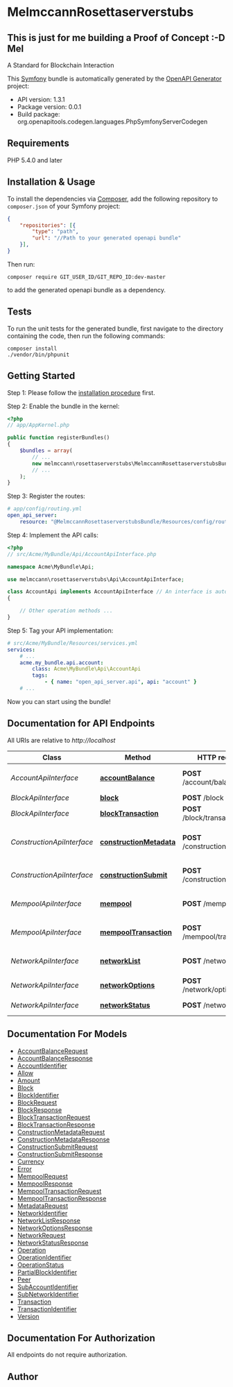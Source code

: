 # MelmccannRosettaserverstubs

## This is just for me building a Proof of Concept :-D Mel

A Standard for Blockchain Interaction

This [Symfony](https://symfony.com/) bundle is automatically generated by the [OpenAPI Generator](https://openapi-generator.tech) project:

- API version: 1.3.1
- Package version: 0.0.1
- Build package: org.openapitools.codegen.languages.PhpSymfonyServerCodegen

## Requirements

PHP 5.4.0 and later

## Installation & Usage

To install the dependencies via [Composer](http://getcomposer.org/), add the following repository to `composer.json` of your Symfony project:

```json
{
    "repositories": [{
        "type": "path",
        "url": "//Path to your generated openapi bundle"
    }],
}
```

Then run:

```
composer require GIT_USER_ID/GIT_REPO_ID:dev-master
```

to add the generated openapi bundle as a dependency.

## Tests

To run the unit tests for the generated bundle, first navigate to the directory containing the code, then run the following commands:

```
composer install
./vendor/bin/phpunit
```


## Getting Started

Step 1: Please follow the [installation procedure](#installation--usage) first.

Step 2: Enable the bundle in the kernel:

```php
<?php
// app/AppKernel.php

public function registerBundles()
{
    $bundles = array(
        // ...
        new melmccann\rosettaserverstubs\MelmccannRosettaserverstubsBundle(),
        // ...
    );
}
```

Step 3: Register the routes:

```yaml
# app/config/routing.yml
open_api_server:
    resource: "@MelmccannRosettaserverstubsBundle/Resources/config/routing.yml"
```

Step 4: Implement the API calls:

```php
<?php
// src/Acme/MyBundle/Api/AccountApiInterface.php

namespace Acme\MyBundle\Api;

use melmccann\rosettaserverstubs\Api\AccountApiInterface;

class AccountApi implements AccountApiInterface // An interface is autogenerated
{

    // Other operation methods ...
}
```

Step 5: Tag your API implementation:

```yaml
# src/Acme/MyBundle/Resources/services.yml
services:
    # ...
    acme.my_bundle.api.account:
        class: Acme\MyBundle\Api\AccountApi
        tags:
            - { name: "open_api_server.api", api: "account" }
    # ...
```

Now you can start using the bundle!


## Documentation for API Endpoints

All URIs are relative to *http://localhost*

Class | Method | HTTP request | Description
------------ | ------------- | ------------- | -------------
*AccountApiInterface* | [**accountBalance**](Resources/docs/Api/AccountApiInterface.md#accountbalance) | **POST** /account/balance | Get an Account Balance
*BlockApiInterface* | [**block**](Resources/docs/Api/BlockApiInterface.md#block) | **POST** /block | Get a Block
*BlockApiInterface* | [**blockTransaction**](Resources/docs/Api/BlockApiInterface.md#blocktransaction) | **POST** /block/transaction | Get a Block Transaction
*ConstructionApiInterface* | [**constructionMetadata**](Resources/docs/Api/ConstructionApiInterface.md#constructionmetadata) | **POST** /construction/metadata | Get Transaction Construction Metadata
*ConstructionApiInterface* | [**constructionSubmit**](Resources/docs/Api/ConstructionApiInterface.md#constructionsubmit) | **POST** /construction/submit | Submit a Signed Transaction
*MempoolApiInterface* | [**mempool**](Resources/docs/Api/MempoolApiInterface.md#mempool) | **POST** /mempool | Get All Mempool Transactions
*MempoolApiInterface* | [**mempoolTransaction**](Resources/docs/Api/MempoolApiInterface.md#mempooltransaction) | **POST** /mempool/transaction | Get a Mempool Transaction
*NetworkApiInterface* | [**networkList**](Resources/docs/Api/NetworkApiInterface.md#networklist) | **POST** /network/list | Get List of Available Networks
*NetworkApiInterface* | [**networkOptions**](Resources/docs/Api/NetworkApiInterface.md#networkoptions) | **POST** /network/options | Get Network Options
*NetworkApiInterface* | [**networkStatus**](Resources/docs/Api/NetworkApiInterface.md#networkstatus) | **POST** /network/status | Get Network Status


## Documentation For Models

 - [AccountBalanceRequest](Resources/docs/Model/AccountBalanceRequest.md)
 - [AccountBalanceResponse](Resources/docs/Model/AccountBalanceResponse.md)
 - [AccountIdentifier](Resources/docs/Model/AccountIdentifier.md)
 - [Allow](Resources/docs/Model/Allow.md)
 - [Amount](Resources/docs/Model/Amount.md)
 - [Block](Resources/docs/Model/Block.md)
 - [BlockIdentifier](Resources/docs/Model/BlockIdentifier.md)
 - [BlockRequest](Resources/docs/Model/BlockRequest.md)
 - [BlockResponse](Resources/docs/Model/BlockResponse.md)
 - [BlockTransactionRequest](Resources/docs/Model/BlockTransactionRequest.md)
 - [BlockTransactionResponse](Resources/docs/Model/BlockTransactionResponse.md)
 - [ConstructionMetadataRequest](Resources/docs/Model/ConstructionMetadataRequest.md)
 - [ConstructionMetadataResponse](Resources/docs/Model/ConstructionMetadataResponse.md)
 - [ConstructionSubmitRequest](Resources/docs/Model/ConstructionSubmitRequest.md)
 - [ConstructionSubmitResponse](Resources/docs/Model/ConstructionSubmitResponse.md)
 - [Currency](Resources/docs/Model/Currency.md)
 - [Error](Resources/docs/Model/Error.md)
 - [MempoolRequest](Resources/docs/Model/MempoolRequest.md)
 - [MempoolResponse](Resources/docs/Model/MempoolResponse.md)
 - [MempoolTransactionRequest](Resources/docs/Model/MempoolTransactionRequest.md)
 - [MempoolTransactionResponse](Resources/docs/Model/MempoolTransactionResponse.md)
 - [MetadataRequest](Resources/docs/Model/MetadataRequest.md)
 - [NetworkIdentifier](Resources/docs/Model/NetworkIdentifier.md)
 - [NetworkListResponse](Resources/docs/Model/NetworkListResponse.md)
 - [NetworkOptionsResponse](Resources/docs/Model/NetworkOptionsResponse.md)
 - [NetworkRequest](Resources/docs/Model/NetworkRequest.md)
 - [NetworkStatusResponse](Resources/docs/Model/NetworkStatusResponse.md)
 - [Operation](Resources/docs/Model/Operation.md)
 - [OperationIdentifier](Resources/docs/Model/OperationIdentifier.md)
 - [OperationStatus](Resources/docs/Model/OperationStatus.md)
 - [PartialBlockIdentifier](Resources/docs/Model/PartialBlockIdentifier.md)
 - [Peer](Resources/docs/Model/Peer.md)
 - [SubAccountIdentifier](Resources/docs/Model/SubAccountIdentifier.md)
 - [SubNetworkIdentifier](Resources/docs/Model/SubNetworkIdentifier.md)
 - [Transaction](Resources/docs/Model/Transaction.md)
 - [TransactionIdentifier](Resources/docs/Model/TransactionIdentifier.md)
 - [Version](Resources/docs/Model/Version.md)


## Documentation For Authorization

 All endpoints do not require authorization.


## Author




